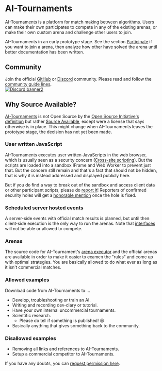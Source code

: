 <!-- Keep in sync [START] -->
<!-- https://github.com/AI-Tournaments/.github/blob/main/profile/README.md -->
<!-- https://github.com/AI-Tournaments/AI-Tournaments.github.io/blob/main/README.md -->
# AI-Tournaments
[AI-Tournaments](https://ai-tournaments.github.io/) is a platform for match making between algorithms. Users can make their own participates to compete in any of the existing arenas, or make their own custom arena and challenge other users to join. <!-- Keep in sync with social platforms: LinkedIn -->

AI-Tournaments in an early prototype stage. See the section [Participate](#Participate) if you want to join a arena, then analyze how other have solved the arena until better documentation has been written.
## Community
Join the official [GitHub](https://github.com/orgs/AI-Tournaments/discussions/) or [Discord](https://discord.gg/jhUJNsN) community. Please read and follow the [community guide lines](https://ai-tournaments.github.io/Community/Guidelines/).
<br>[![Discord banner2](https://discord.com/api/guilds/765291928454823936/widget.png?style=banner2)](https://discord.gg/jhUJNsN)
<!-- Keep in sync [END] -->

<!-- Keep in sync [START] -->
<!-- https://github.com/AI-Tournaments/.github/blob/main/profile/README.md -->
<!-- https://github.com/AI-Tournaments/AI-Tournaments.github.io/blob/main/README.md -->
## Why Source Available?
[AI-Tournaments](https://github.com/AI-Tournaments) is not Open Source by the [Open Source Initiative's definition](https://opensource.org/docs/osd) but rather [Source Available](https://en.wikipedia.org/wiki/Source-available_software), except were a license that says otherwise is in place. This might change when AI-Tournaments leaves the prototype stage, the decision has not yet been made.
### User written JavaScript
AI-Tournaments executes user written JavaScripts in the web browser, which is usually seen as a security concern ([Cross-site scripting](https://en.wikipedia.org/wiki/Cross-site_scripting)). But the scripts are loaded into a sandbox IFrame and Web Worker to prevent just that. But the concern still remain and that's a fact that should not be hidden, that is why it is instead addressed and displayed publicly here.

But if you do find a way to break out of the sandbox and access client data or other participant scripts, please do [report it](https://github.com/AI-Tournaments/AI-Tournaments.github.io/issues/new?title=%5Bsecurity-hole%5D%20_Short_description_&body=How%20to%20reproduce:%0A1.%20First...%0A2.%20Then...)! Reporters of confirmed security holes will get a [honorable mention](https://ai-tournaments.github.io/Community/HonorableMentions/) once the hole is fixed.
### Scheduled server hosted events
A server-side events with official match results is planned, but until then client-side execution is the only way to run the arenas.
Note that [interfaces](#Interfaces) will not be able or allowed to compete.
### Arenas
The source code for AI-Tournament's [arena executor](https://github.com/AI-Tournaments/Arena-Manager) and the official arenas are available in order to make it easier to examen the "rules" and come up with optimal strategies. You are basically allowed to do what ever as long as it isn't commercial matches.
### Allowed examples
Download code from AI-Tournaments to ...
- Develop, troubleshooting or train an AI.
- Writing and recording dev-diary or tutorial.
- Have your own internal uncommercial tournaments.
- Scientific research.
  - Please do tell if something is published! 😃
- Basically anything that gives something back to the community.
### Disallowed examples
- Removing all links and references to AI-Tournaments.
- Setup a commercial competitor to AI-Tournaments.

If you have any doubts, you can [request permission here](https://github.com/AI-Tournaments/AI-Tournaments.github.io/issues/new?title=%5Bpermission-request%5D%20_Short_description_&body=Am%20I%20allowed%20to...%20?).
<!-- Keep in sync [END] -->
